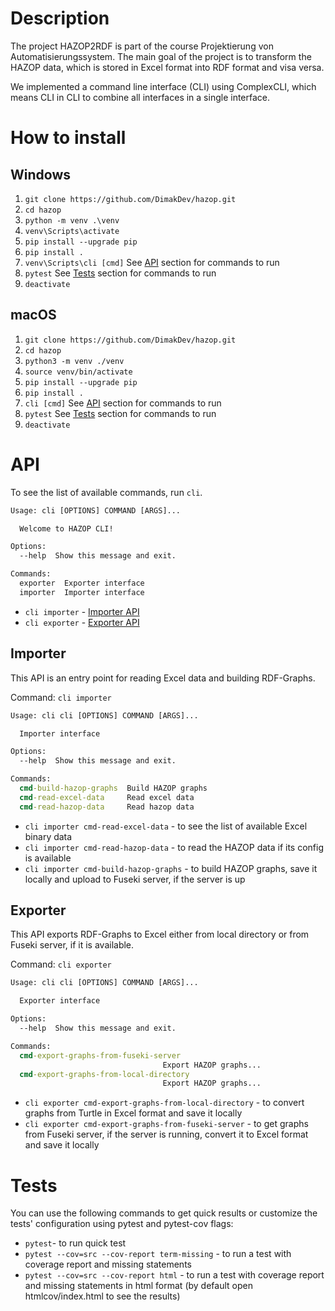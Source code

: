# Description

The project HAZOP2RDF is part of the course Projektierung von Automatisierungssystem. The main goal of the project is to transform the HAZOP data, which is stored in Excel format into RDF format and visa versa.

We implemented a command line interface (CLI) using ComplexCLI, which means CLI in CLI to combine all interfaces in a single interface.


# How to install

## Windows

1. `git clone https://github.com/DimakDev/hazop.git`
1. `cd hazop`
1. `python -m venv .\venv`
1. `venv\Scripts\activate`
1. `pip install --upgrade pip`
1. `pip install .`
1. `venv\Scripts\cli [cmd]` See [API](#API) section for commands to run
1. `pytest` See [Tests](#Tests) section for commands to run
1. `deactivate`

## macOS

1. `git clone https://github.com/DimakDev/hazop.git`
1. `cd hazop`
1. `python3 -m venv ./venv`
1. `source venv/bin/activate`
1. `pip install --upgrade pip`
1. `pip install .`
1. `cli [cmd]` See [API](#API) section for commands to run
1. `pytest` See [Tests](#Tests) section for commands to run
1. `deactivate`


# API

To see the list of available commands, run `cli`.

```cmd
Usage: cli [OPTIONS] COMMAND [ARGS]...

  Welcome to HAZOP CLI!

Options:
  --help  Show this message and exit.

Commands:
  exporter  Exporter interface
  importer  Importer interface
```

* `cli importer` - [Importer API](#importer)
* `cli exporter` - [Exporter API](#exporter)

## Importer

This API is an entry point for reading Excel data and building RDF-Graphs.

Command: `cli importer`

```cmd
Usage: cli cli [OPTIONS] COMMAND [ARGS]...

  Importer interface

Options:
  --help  Show this message and exit.

Commands:
  cmd-build-hazop-graphs  Build HAZOP graphs
  cmd-read-excel-data     Read excel data
  cmd-read-hazop-data     Read hazop data
```

* `cli importer cmd-read-excel-data` - to see the list of available Excel binary data
* `cli importer cmd-read-hazop-data` - to read the HAZOP data if its config is available
* `cli importer cmd-build-hazop-graphs` - to build HAZOP graphs, save it locally and upload to Fuseki server, if the server is up

## Exporter

This API exports RDF-Graphs to Excel either from local directory or from Fuseki server, if it is available.

Command: `cli exporter`

```cmd
Usage: cli cli [OPTIONS] COMMAND [ARGS]...

  Exporter interface

Options:
  --help  Show this message and exit.

Commands:
  cmd-export-graphs-from-fuseki-server
                                  Export HAZOP graphs...
  cmd-export-graphs-from-local-directory
                                  Export HAZOP graphs...
```

* `cli exporter cmd-export-graphs-from-local-directory` - to convert graphs from Turtle in Excel format and save it locally
* `cli exporter cmd-export-graphs-from-fuseki-server` - to get graphs from Fuseki server, if the server is running, convert it to Excel format and save it locally


# Tests

You can use the following commands to get quick results or customize the tests' configuration using pytest and pytest-cov flags:

* `pytest`- to run quick test
* `pytest --cov=src --cov-report term-missing` - to run a test with coverage report and missing statements
* `pytest --cov=src --cov-report html` - to run a test with coverage report and missing statements in html format (by default open htmlcov/index.html to see the results)